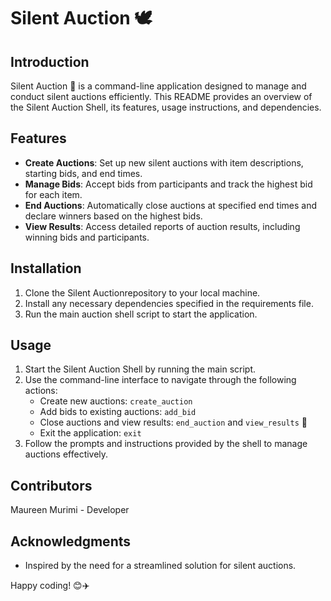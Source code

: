 # Silent Auction  🕊️

## Introduction

Silent Auction  🛒 is a command-line application designed to manage and conduct silent auctions efficiently. This README provides an overview of the Silent Auction Shell, its features, usage instructions, and dependencies.

## Features

- **Create Auctions**: Set up new silent auctions with item descriptions, starting bids, and end times.
- **Manage Bids**: Accept bids from participants and track the highest bid for each item.
- **End Auctions**: Automatically close auctions at specified end times and declare winners based on the highest bids.
- **View Results**: Access detailed reports of auction results, including winning bids and participants.

## Installation

1. Clone the Silent Auctionrepository to your local machine.
2. Install any necessary dependencies specified in the requirements file.
3. Run the main auction shell script to start the application.

## Usage

1. Start the Silent Auction Shell by running the main script.
2. Use the command-line interface to navigate through the following actions:
   - Create new auctions: `create_auction`
   - Add bids to existing auctions: `add_bid`
   - Close auctions and view results: `end_auction` and `view_results` 🎉
   - Exit the application: `exit`
3. Follow the prompts and instructions provided by the shell to manage auctions effectively.


## Contributors
Maureen Murimi - Developer

## Acknowledgments

- Inspired by the need for a streamlined solution for silent auctions.

Happy coding! 😊✈️